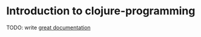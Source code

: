 # Introduction to clojure-programming

TODO: write [great documentation](http://jacobian.org/writing/what-to-write/)
